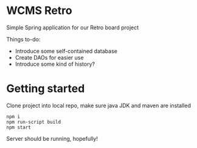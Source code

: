 # WCMS Retro

Simple Spring application for our Retro board project

Things to-do:
 * Introduce some self-contained database
 * Create DAOs for easier use
 * Introduce some kind of history?


# Getting started

 Clone project into local repo, make sure java JDK and maven are installed

 ```
 npm i
 npm run-script build
 npm start
 ```
 
 Server should be running, hopefully!

